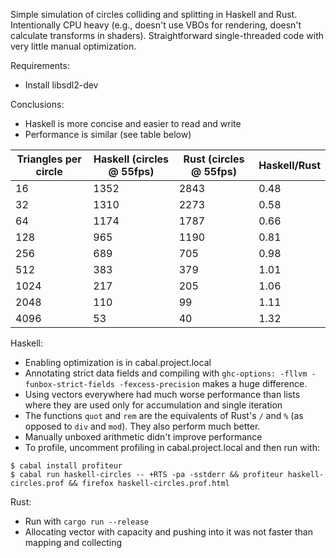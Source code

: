 Simple simulation of circles colliding and splitting in Haskell and Rust.
Intentionally CPU heavy (e.g., doesn't use VBOs for rendering, doesn't calculate transforms in shaders).
Straightforward single-threaded code with very little manual optimization.

Requirements:
- Install libsdl2-dev

Conclusions:

- Haskell is more concise and easier to read and write
- Performance is similar (see table below)

| Triangles per circle | Haskell (circles @ 55fps)| Rust (circles @ 55fps) | Haskell/Rust |
|---|---|---|---|
| 16 | 1352 | 2843 | 0.48 |
| 32 | 1310 | 2273 | 0.58 |
| 64 | 1174 | 1787 | 0.66 |
| 128 | 965 | 1190 | 0.81 |
| 256 | 689 | 705 | 0.98 |
| 512 | 383 | 379 | 1.01 |
| 1024 | 217 | 205 | 1.06 |
| 2048 | 110 | 99 | 1.11 |
| 4096 | 53 | 40 | 1.32 |

Haskell:
- Enabling optimization is in cabal.project.local
- Annotating strict data fields and compiling with `ghc-options: -fllvm -funbox-strict-fields -fexcess-precision` makes a huge difference.
- Using vectors everywhere had much worse performance than lists where they are used only for accumulation and single iteration
- The functions `quot` and `rem` are the equivalents of Rust's `/` and `%` (as opposed to `div` and `mod`). They also perform much better. 
- Manually unboxed arithmetic didn't improve performance
- To profile, uncomment profiling in cabal.project.local and then run with:
```
$ cabal install profiteur
$ cabal run haskell-circles -- +RTS -pa -sstderr && profiteur haskell-circles.prof && firefox haskell-circles.prof.html
```

Rust:
- Run with `cargo run --release`
- Allocating vector with capacity and pushing into it was not faster than mapping and collecting